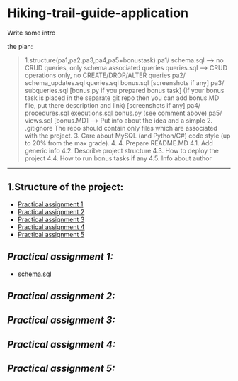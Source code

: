 # Hiking-trail-guide-application

Write some intro
> 
the plan:
>1.structure(pa1,pa2,pa3,pa4,pa5+bonustask) pa1/
schema.sql --> no CRUD queries, only schema associated queries
queries.sql --> CRUD operations only, no CREATE/DROP/ALTER queries
pa2/
schema_updates.sql
queries.sql
bonus.sql
[screenshots if any]
pa3/
subqueries.sql
[bonus.py if you prepared bonus task] (If your bonus task is placed in the separate git repo then you can add bonus.MD file, put there description and link)
[screenshots if any]
pa4/
procedures.sql
executions.sql
bonus.py (see comment above)
pa5/
views.sql
[bonus.MD] --> Put info about the idea and a simple
> 2. .gitignore
     The repo should contain only files which are associated with the project.
> 3. Care about MySQL (and Python/C#) code style (up to 20% from the max grade).
> 4. 4. Prepare README.MD
        4.1. Add generic info
        4.2. Describe project structure
        4.3. How to deploy the project
        4.4. How to run bonus tasks if any
        4.5. Info about author
****
## **1.Structure of the project:**
* [Practical assignment 1](#practical-assignment-1)
* [Practical assignment 2](#practical-assignment-2)
* [Practical assignment 3](#practical-assignment-3)
* [Practical assignment 4](#practical-assignment-4)
* [Practical assignment 5](#practical-assignment-5)



## ***Practical assignment 1:***
* [schema.sql](schema.sql)

## ***Practical assignment 2:***
## ***Practical assignment 3:***
## ***Practical assignment 4:***
## ***Practical assignment 5:***




